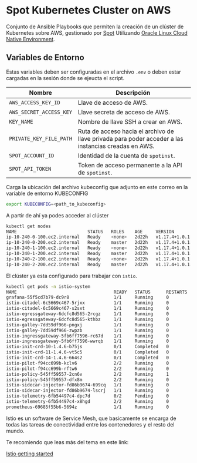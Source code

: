 # Spot Kubernetes Cluster on AWS

Conjunto de Ansible Playbooks que permiten la creación de un clúster de Kubernetes sobre AWS, gestionado por [Spot](https://console.spotinst.com/) Utilizando [Oracle Linux Cloud Native Environment](https://docs.oracle.com/en/operating-systems/olcne/).

## Variables de Entorno

Estas variables deben ser configuradas en el archivo `.env` o deben estar cargadas en la sesión donde se ejeucta el script.

| Nombre | Descripción |
| --- | --- |
| `AWS_ACCESS_KEY_ID`| Llave de acceso de AWS. |
| `AWS_SECRET_ACCESS_KEY`| Llave secreta de acceso de AWS. |
| `KEY_NAME` | Nombre de llave SSH a crear en AWS. |
| `PRIVATE_KEY_FILE_PATH`| Ruta de acceso hacia el archivo de llave privada para poder acceder a las instancias creadas en AWS. |
| `SPOT_ACCOUNT_ID`| Identidad de la cuenta de `spotinst`. |
| `SPOT_API_TOKEN`| Token de acceso permanente a la API de `spotinst`. |

Carga la ubicación del archivo kubeconfig que adjunto en este correo en la variable de entorno KUBECONFIG

```bash
export KUBECONFIG=<path_to_kubeconfig>
```

A partir de ahí ya podes acceder al clúster
```bash
kubectl get nodes
NAME                           STATUS   ROLES    AGE     VERSION
ip-10-240-0-100.ec2.internal   Ready    <none>   2d22h   v1.17.4+1.0.1.el7
ip-10-240-0-200.ec2.internal   Ready    master   2d22h   v1.17.4+1.0.1.el7
ip-10-240-1-100.ec2.internal   Ready    <none>   2d22h   v1.17.4+1.0.1.el7
ip-10-240-1-200.ec2.internal   Ready    master   2d22h   v1.17.4+1.0.1.el7
ip-10-240-2-100.ec2.internal   Ready    <none>   2d22h   v1.17.4+1.0.1.el7
ip-10-240-2-200.ec2.internal   Ready    master   2d22h   v1.17.4+1.0.1.el7
```

El clúster ya esta configurado para trabajar con `istio`.

```bash
kubectl get pods -n istio-system
NAME                                     READY   STATUS      RESTARTS   AGE
grafana-55f5cd7b79-dc9r8                 1/1     Running     0          2d20h
istio-citadel-6c5669c467-5rjxx           1/1     Running     0          2d20h
istio-citadel-6c5669c467-s2sxt           1/1     Running     0          2d20h
istio-egressgateway-6dcfc8d565-2rcgz     1/1     Running     0          2d20h
istio-egressgateway-6dcfc8d565-kthbz     1/1     Running     0          2d20h
istio-galley-7dd59df966-pngxj            1/1     Running     0          2d20h
istio-galley-7dd59df966-zwpzb            1/1     Running     0          2d20h
istio-ingressgateway-5fb6ff7596-rc67d    1/1     Running     0          2d20h
istio-ingressgateway-5fb6ff7596-wwrqb    1/1     Running     0          2d20h
istio-init-crd-10-1.4.6-b75js            0/1     Completed   0          2d20h
istio-init-crd-11-1.4.6-vt5c5            0/1     Completed   0          2d20h
istio-init-crd-14-1.4.6-664s2            0/1     Completed   0          2d20h
istio-pilot-f94cc699b-kclv6              2/2     Running     0          2d20h
istio-pilot-f94cc699b-rftw6              2/2     Running     0          2d20h
istio-policy-545ff59557-2cn6v            2/2     Running     1          2d20h
istio-policy-545ff59557-dfx8m            2/2     Running     0          2d20h
istio-sidecar-injector-fd86b9674-699cq   1/1     Running     0          2d20h
istio-sidecar-injector-fd86b9674-lscrj   1/1     Running     0          2d20h
istio-telemetry-6fb54497c4-dpc7d         0/2     Pending     0          2d20h
istio-telemetry-6fb54497c4-x8hgd         2/2     Running     0          2d20h
prometheus-69685f55b6-5694z              1/1     Running     0          2d20h
```

Istio es un software de Service Mesh, que basicamente se encarga de todas las tareas de conectividad entre los contenedores y el resto del mundo.

Te recomiendo que leas más del tema en este link:

[Istio getting started](https://istio.io/docs/setup/getting-started/#dashboard)


